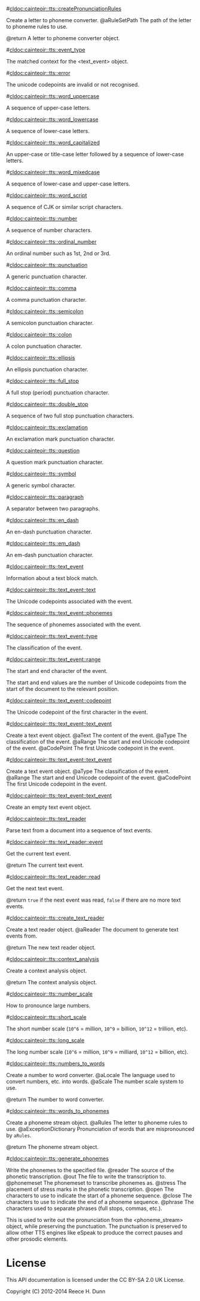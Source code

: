 #<cldoc:cainteoir::tts::createPronunciationRules>

Create a letter to phoneme converter.
@aRuleSetPath The path of the letter to phoneme rules to use.

@return A letter to phoneme converter object.

#<cldoc:cainteoir::tts::event_type>

The matched context for the <text_event> object.

#<cldoc:cainteoir::tts::error>

The unicode codepoints are invalid or not recognised.

#<cldoc:cainteoir::tts::word_uppercase>

A sequence of upper-case letters.

#<cldoc:cainteoir::tts::word_lowercase>

A sequence of lower-case letters.

#<cldoc:cainteoir::tts::word_capitalized>

An upper-case or title-case letter followed by a sequence of lower-case letters.

#<cldoc:cainteoir::tts::word_mixedcase>

A sequence of lower-case and upper-case letters.

#<cldoc:cainteoir::tts::word_script>

A sequence of CJK or similar script characters.

#<cldoc:cainteoir::tts::number>

A sequence of number characters.

#<cldoc:cainteoir::tts::ordinal_number>

An ordinal number such as 1st, 2nd or 3rd.

#<cldoc:cainteoir::tts::punctuation>

A generic punctuation character.

#<cldoc:cainteoir::tts::comma>

A comma punctuation character.

#<cldoc:cainteoir::tts::semicolon>

A semicolon punctuation character.

#<cldoc:cainteoir::tts::colon>

A colon punctuation character.

#<cldoc:cainteoir::tts::ellipsis>

An ellipsis punctuation character.

#<cldoc:cainteoir::tts::full_stop>

A full stop (period) punctuation character.

#<cldoc:cainteoir::tts::double_stop>

A sequence of two full stop punctuation characters.

#<cldoc:cainteoir::tts::exclamation>

An exclamation mark punctuation character.

#<cldoc:cainteoir::tts::question>

A question mark punctuation character.

#<cldoc:cainteoir::tts::symbol>

A generic symbol character.

#<cldoc:cainteoir::tts::paragraph>

A separator between two paragraphs.

#<cldoc:cainteoir::tts::en_dash>

An en-dash punctuation character.

#<cldoc:cainteoir::tts::em_dash>

An em-dash punctuation character.

#<cldoc:cainteoir::tts::text_event>

Information about a text block match.

#<cldoc:cainteoir::tts::text_event::text>

The Unicode codepoints associated with the event.

#<cldoc:cainteoir::tts::text_event::phonemes>

The sequence of phonemes associated with the event.

#<cldoc:cainteoir::tts::text_event::type>

The classification of the event.

#<cldoc:cainteoir::tts::text_event::range>

The start and end character of the event.

The start and end values are the number of Unicode codepoints from the start of
the document to the relevant position.

#<cldoc:cainteoir::tts::text_event::codepoint>

The Unicode codepoint of the first character in the event.

#<cldoc:cainteoir::tts::text_event::text_event>

Create a text event object.
@aText      The content of the event.
@aType      The classification of the event.
@aRange     The start and end Unicode codepoint of the event.
@aCodePoint The first Unicode codepoint in the event.

#<cldoc:cainteoir::tts::text_event::text_event>

Create a text event object.
@aType      The classification of the event.
@aRange     The start and end Unicode codepoint of the event.
@aCodePoint The first Unicode codepoint in the event.

#<cldoc:cainteoir::tts::text_event::text_event>

Create an empty text event object.

#<cldoc:cainteoir::tts::text_reader>

Parse text from a document into a sequence of text events.

#<cldoc:cainteoir::tts::text_reader::event>

Get the current text event.

@return The current text event.

#<cldoc:cainteoir::tts::text_reader::read>

Get the next text event.

@return `true` if the next event was read, `false` if there are no more text events.

#<cldoc:cainteoir::tts::create_text_reader>

Create a text reader object.
@aReader The document to generate text events from.

@return The new text reader object.

#<cldoc:cainteoir::tts::context_analysis>

Create a context analysis object.

@return The context analysis object.

#<cldoc:cainteoir::tts::number_scale>

How to pronounce large numbers.

#<cldoc:cainteoir::tts::short_scale>

The short number scale (`10^6` = million, `10^9` = billion, `10^12` = trillion, etc).

#<cldoc:cainteoir::tts::long_scale>

The long number scale (`10^6` = million, `10^9` = milliard, `10^12` = billion, etc).

#<cldoc:cainteoir::tts::numbers_to_words>

Create a number to word converter.
@aLocale The language used to convert numbers, etc. into words.
@aScale  The number scale system to use.

@return The number to word converter.

#<cldoc:cainteoir::tts::words_to_phonemes>

Create a phoneme stream object.
@aRules               The letter to phoneme rules to use.
@aExceptionDictionary Pronunciation of words that are mispronounced by `aRules`.

@return The phoneme stream object.

#<cldoc:cainteoir::tts::generate_phonemes>

Write the phonemes to the specified file.
@reader     The source of the phonetic transcription.
@out        The file to write the transcription to.
@phonemeset The phonemeset to transcribe phonemes as.
@stress     The placement of stress marks in the phonetic transcription.
@open       The characters to use to indicate the start of a phoneme sequence.
@close      The characters to use to indicate the end of a phoneme sequence.
@phrase     The characters used to separate phrases (full stops, commas, etc.).

This is used to write out the pronunciation from the <phoneme_stream> object,
while preserving the punctuation. The punctuation is preserved to allow other
TTS engines like eSpeak to produce the correct pauses and other prosodic elements.

# License

This API documentation is licensed under the CC BY-SA 2.0 UK License.

Copyright (C) 2012-2014 Reece H. Dunn
